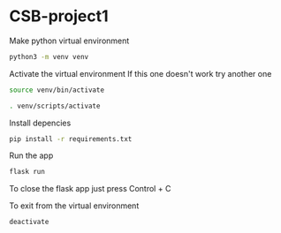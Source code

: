 # CSB-project1

Make python virtual environment
```bash
python3 -m venv venv
```
Activate the virtual environment
If this one doesn't work try another one
```bash
source venv/bin/activate
```
```bash
. venv/scripts/activate
```
Install depencies
```bash
pip install -r requirements.txt
```
Run the app
```bash
flask run
```
To close the flask app just press Control + C

To exit from the virtual environment
```bash
deactivate
```
